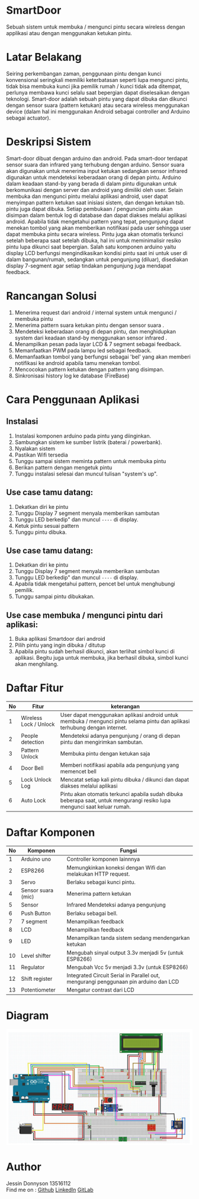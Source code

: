 # **SmartDoor**
Sebuah sistem untuk membuka / mengunci pintu secara wireless dengan applikasi atau dengan menggunakan ketukan pintu.

# Latar Belakang
Seiring perkembangan zaman, penggunaan pintu dengan kunci konvensional seringkali memiliki keterbatasan seperti lupa mengunci pintu, tidak bisa membuka kunci jika pemilik rumah / kunci tidak ada ditempat, perlunya membawa kunci selalu saat bepergian dapat diselesaikan dengan teknologi. Smart-door adalah sebuah pintu yang dapat dibuka dan dikunci dengan sensor suara (pattern ketukan) atau secara wireless menggunakan device (dalam hal ini menggunakan Android sebagai controller and Arduino sebagai actuator).

# Deskripsi Sistem
Smart-door dibuat dengan arduino dan android. Pada smart-door terdapat sensor suara dan infrared yang terhubung dengan arduino. Sensor suara akan digunakan untuk menerima input ketukan sedangkan sensor infrared digunakan untuk mendeteksi keberadaan orang di depan pintu. Arduino dalam keadaan stand-by yang berada di dalam pintu digunakan untuk berkomunikasi dengan server dan android yang dimiliki oleh user. Selain membuka dan mengunci pintu melalui aplikasi android, user dapat menyimpan pattern ketukan saat inisiasi sistem, dan dengan ketukan tsb. pintu juga dapat dibuka. Setiap pembukaan / penguncian pintu akan disimpan dalam bentuk log di database dan dapat diakses melalui aplikasi android. Apabila tidak mengetahui pattern yang tepat, pengunjung dapat menekan tombol yang akan memberikan notifikasi pada user sehingga user dapat membuka pintu secara wireless. Pintu juga akan otomatis terkunci setelah beberapa saat setelah dibuka, hal ini untuk meminimalisir resiko pintu lupa dikunci saat bepergian. Salah satu komponen arduino yaitu display LCD berfungsi mengindikasikan kondisi pintu saat ini untuk user di dalam bangunan/rumah, sedangkan untuk pengunjung (diluar), disediakan display 7-segment agar setiap tindakan pengunjung juga mendapat feedback.

# Rancangan Solusi
1. Menerima request dari android / internal system untuk mengunci / membuka pintu
2. Menerima pattern suara ketukan pintu dengan sensor suara .
3. Mendeteksi keberadaan orang di depan pintu, dan menghidupkan system dari keadaan stand-by menggunakan sensor infrared .
4. Menampilkan pesan pada layar LCD & 7 segment sebagai feedback.
5. Memanfaatkan PWM pada lampu led sebagai feedback.
6. Memanfaatkan tombol yang berfungsi sebagai 'bel' yang akan memberi notifikasi ke android apabila tamu menekan tombol.
7. Mencocokan pattern ketukan dengan pattern yang disimpan.
8. Sinkronisasi history log ke database (FireBase)

# Cara Penggunaan Aplikasi

## Instalasi
1. Instalasi komponen arduino pada pintu yang diinginkan.
2. Sambungkan sistem ke sumber listrik (baterai / powerbank).
3. Nyalakan sistem
4. Pastikan Wifi tersedia
5. Tunggu sampai sistem meminta pattern untuk membuka pintu
6. Berikan pattern dengan mengetuk pintu
7. Tunggu instalasi selesai dan muncul tulisan "system's up".

## Use case tamu datang:
1. Dekatkan diri ke pintu
2. Tunggu Display 7 segment menyala memberikan sambutan
3. Tunggu LED berkedip" dan muncul `----` di display.
4. Ketuk pintu sesuai pattern
5. Tunggu pintu dibuka.

## Use case tamu datang:
1. Dekatkan diri ke pintu
2. Tunggu Display 7 segment menyala memberikan sambutan
3. Tunggu LED berkedip" dan muncul `----` di display.
4. Apabila tidak mengetahui pattern, pencet bel untuk menghubungi pemilik.
5. Tunggu sampai pintu dibukakan.

## Use case membuka / mengunci pintu dari aplikasi:
1. Buka aplikasi Smartdoor dari android
2. Pilih pintu yang ingin dibuka / ditutup
3. Apabila pintu sudah berhasil dikunci, akan terlihat simbol kunci di aplikasi. Begitu juga untuk membuka, jika berhasil dibuka, simbol kunci akan menghilang.

# Daftar Fitur
| No | Fitur | keterangan |
| ---|-------|------------|
| 1 | Wireless Lock / Unlock | User dapat menggunakan aplikasi android untuk membuka / mengunci pintu selama pintu dan aplikasi terhubung dengan internet. | 
| 2 | People detection | Mendeteksi adanya pengunjung / orang di depan pintu dan mengirimkan sambutan. | 
| 3 | Pattern Unlock | Membuka pintu dengan ketukan saja |
| 4 | Door Bell | Memberi notifikasi apabila ada pengunjung yang memencet bell |
| 5 | Lock Unlock Log | Mencatat setiap kali pintu dibuka / dikunci dan dapat diakses melalui aplikasi |
| 6 | Auto Lock | Pintu akan otomatis terkunci apabila sudah dibuka beberapa saat, untuk mengurangi resiko lupa mengunci saat keluar rumah. |

# Daftar Komponen
| No | Komponen | Fungsi |
| -- | -- | -- |
| 1 | Arduino uno | Controller komponen lainnnya |
| 2 | ESP8266 | Memungkinkan koneksi dengan Wifi dan melakukan HTTP request. |
| 3 | Servo | Berlaku sebagai kunci pintu. |
| 4 | Sensor suara (mic) | Menerima pattern ketukan |
| 5 | Sensor | Infrared Mendeteksi adanya pengunjung |
| 6 | Push Button | Berlaku sebagai bell. |
| 7 | 7 segment | Menampilkan feedback |
| 8 | LCD | Menampilkan feedback |
| 9 | LED | Menampilkan tanda sistem sedang mendengarkan ketukan |
| 10 | Level shifter | Mengubah sinyal output 3.3v menjadi 5v (untuk ESP8266) |
| 11 | Regulator | Mengubah Vcc 5v menjadi 3.3v (untuk ESP8266) |
| 12 | Shift register | Integrated Circuit Serial in Parallel out, mengurangi penggunaan pin arduino dan LCD |
| 13 | Potentiometer | Mengatur contrast dari LCD |

# Diagram
![SmartDoor Diagram](/Diagram.png)

# Author
Jessin Donnyson 	13516112    
Find me on : [Github](https://github.com/Jessinra?tab=repositories) [LinkedIn](https://www.linkedin.com/in/jessinra/) [GitLab](https://gitlab.com/Jessinra)
